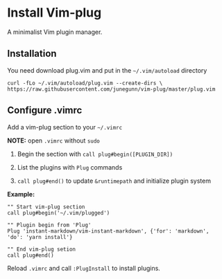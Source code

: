 # Install Vim-plug

A minimalist Vim plugin manager.

## Installation

You need download plug.vim and put in the `~/.vim/autoload` directory

```
curl -fLo ~/.vim/autoload/plug.vim --create-dirs \ https://raw.githubusercontent.com/junegunn/vim-plug/master/plug.vim
```

## Configure .vimrc


Add a vim-plug section to your `~/.vimrc`


**NOTE:** open `.vimrc` without `sudo`


1. Begin the section with `call plug#begin([PLUGIN_DIR])`

1. List the plugins with `Plug` commands

1. `call plug#end()` to update `&runtimepath` and initialize plugin system


**Example:**

```vim
"" Start vim-plug section
call plug#begin('~/.vim/plugged')

"" Plugin begin from 'Plug'
Plug 'instant-markdown/vim-instant-markdown', {'for': 'markdown', 'do': 'yarn install'}

"" End vim-plug setion
call plug#end()
```

Reload `.vimrc` and call `:PlugInstall` to install plugins. 
